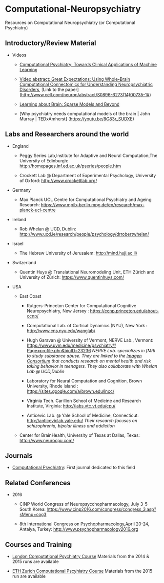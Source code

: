 # Computational-Neuropsychiatry
Resources on Computational Neuropsychiatry (or Computational Psychiatry)


Introductory/Review Material
--------------------

  * Videos

    - [Computational Psychiatry: Towards Clinical Applications of Machine Learning](https://youtu.be/ZWqKIf1lp60)
 
    - [Video abstract: Great Expectations: Using Whole-Brain Computational Connectomics for Understanding Neuropsychiatric Disorders](https://youtu.be/zQEwZRY1Nds),
    [Link to the paper] (http://www.cell.com/neuron/abstract/S0896-6273(14)00735-1#)

    - [Learning about Brain: Sparse Models and Beyond](https://youtu.be/mSklD5oEv0U) 

    - [Why psychiatry needs computational models of the brain | John Murray | TEDxAmherst] (https://youtu.be/8G83r_SUDXE)

Labs and Researchers around the world
-------------------------------------

* England
  
  - Peggy Series Lab,Institute for Adaptive and Neural Computation,The University of Edinburgh:  http://homepages.inf.ed.ac.uk/pseries/people.htm

  - Crockett Lab @ Department of Experimental Psychology, University of Oxford: http://www.crockettlab.org/

* Germany
  
  - Max Planck UCL Centre for Computational Psychiatry and Ageing Research: https://www.mpib-berlin.mpg.de/en/research/max-planck-ucl-centre

* Ireland
  
  - Rob Whelan @ UCD, Dublin: http://www.ucd.ie/research/people/psychology/drrobertwhelan/

* Israel

  - The Hebrew University of Jerusalem: http://mind.huji.ac.il/

* Switzerland

  - Quentin Huys @ Translational Neuromodeling Unit, ETH Zürich and University of Zürich: https://www.quentinhuys.com/

* USA
 
  - East Coast

     - Rutgers-Princeton Center for Computational Cognitive Neuropsychiatry, New Jersey : https://ccnp.princeton.edu/about-ccnp/

     - Computational Lab. of Cortical Dynamics (NYU), New York : http://www.cns.nyu.edu/wanglab/

     - Hugh Garavan @ University of Vermont, NERVE Lab.,  Vermont: https://www.uvm.edu/medicine/psychiatry/?Page=profile.php&bioID=23236
       *NERVE Lab. specializes in fMRI to study substance abuse. They are linked to the [Imagen Consortium](www.imagen-europe.com/en/consortium.ph) that conducts research on mental health and risk taking behavior in teenagers. They also collaborate with Whelan Lab @ UCD,Dublin*
   
     - Laboratory for Neural Computation and Cognition, Brown University,  Rhode Island : https://sites.google.com/a/brown.edu/lncc/

     - Virginia Tech. Carillion School of Medicine and Research Institute, Virginia: http://labs.vtc.vt.edu/cpu/
   
     - Anticevic Lab. @ Yale School of Medicine, Connecticut: http://anticeviclab.yale.edu/ *Their research focuses on schizophrenia, bipolar illness and addiction*

  - Center for BrainHealth, University of Texas at Dallas, Texas: http://www.neurocpu.com/
  
  

Journals
--------

* [Computational Psychiatry](http://computationalpsychiatry.org/#home): First journal dedicated to this field


Related Conferences
----------

* 2016

    - CINP World Congress of Neuropsycchopharmacology, July 3-5 South Korea: https://www.cinp2016.com/congress/congress_3.asp?sMenu=cog3
   
    - 8th International Congress on Psychopharmacology,April 20-24, Antalya, Turkey: http://www.psychopharmacology2016.org

Courses and Training
-------------------

* [London Computational Psychiatry Course](https://sites.google.com/site/comppsychcourse/home) Materials from the 2014 & 2015 runs are available

* [ETH Zurich Computational Pscyhiatry Course](http://www.translationalneuromodeling.org/cpcourse/) Materials from the 2015 run are available
